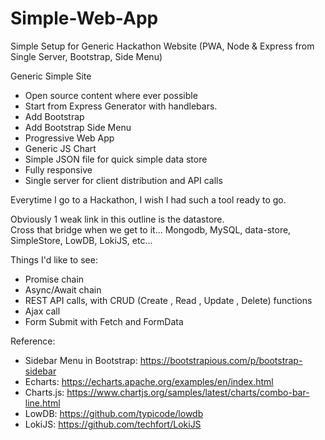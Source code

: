 # Simple-Web-App
Simple Setup for Generic Hackathon Website (PWA, Node &amp; Express from Single Server, Bootstrap, Side Menu)

Generic Simple Site
 - Open source content where ever possible
 - Start from Express Generator with handlebars.  
 - Add Bootstrap
 - Add Bootstrap Side Menu 
 - Progressive Web App 
 - Generic JS Chart
 - Simple JSON file for quick simple data store
 - Fully responsive
 - Single server for client distribution and API calls
 
Everytime I go to a Hackathon, I wish I had such a tool ready to go. 

Obviously 1 weak link in this outline is the datastore.  
Cross that bridge when we get to it... Mongodb, MySQL, data-store, SimpleStore, LowDB, LokiJS, etc...

Things I'd like to see:
 - Promise chain
 - Async/Await chain
 - REST API calls, with CRUD (Create , Read , Update , Delete) functions
 - Ajax call
 - Form Submit with Fetch and FormData 

Reference:
 - Sidebar Menu in Bootstrap: https://bootstrapious.com/p/bootstrap-sidebar
 - Echarts:  https://echarts.apache.org/examples/en/index.html
 - Charts.js:  https://www.chartjs.org/samples/latest/charts/combo-bar-line.html
 - LowDB: https://github.com/typicode/lowdb
 - LokiJS: https://github.com/techfort/LokiJS
 

